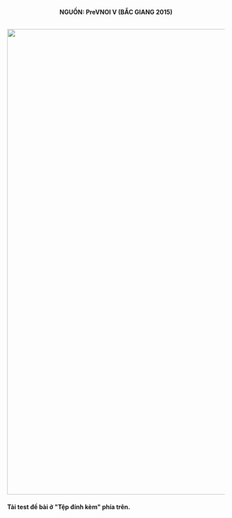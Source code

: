 **<center>NGUỒN: PreVNOI Ⅴ (BẮC GIANG 2015)</center>**
<br>

<img src="/images/problems/1105/mine.svg" width=1080px>

#### Tải test đề bài ở "Tệp đính kèm" phía trên.